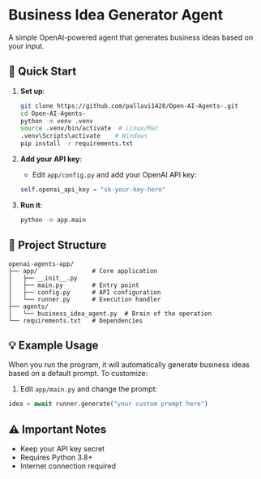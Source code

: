 # Business Idea Generator Agent

A simple OpenAI-powered agent that generates business ideas based on your input.

## 🚀 Quick Start

1. **Set up**:
   ```bash
   git clone https://github.com/pallavi1428/Open-AI-Agents-.git
   cd Open-AI-Agents-
   python -m venv .venv
   source .venv/bin/activate  # Linux/Mac
   .venv\Scripts\activate    # Windows
   pip install -r requirements.txt
   ```

2. **Add your API key**:
   - Edit `app/config.py` and add your OpenAI API key:
   ```python
   self.openai_api_key = "sk-your-key-here"
   ```

3. **Run it**:
   ```bash
   python -m app.main
   ```

## 📂 Project Structure
```
openai-agents-app/
├── app/               # Core application
│   ├── __init__.py
│   ├── main.py        # Entry point
│   ├── config.py      # API configuration
│   └── runner.py      # Execution handler
├── agents/
│   └── business_idea_agent.py  # Brain of the operation
└── requirements.txt   # Dependencies
```

## 💡 Example Usage
When you run the program, it will automatically generate business ideas based on a default prompt. To customize:

1. Edit `app/main.py` and change the prompt:
```python
idea = await runner.generate("your custom prompt here")
```

## ⚠️ Important Notes
- Keep your API key secret
- Requires Python 3.8+
- Internet connection required

